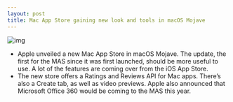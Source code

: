 ```yaml
---
layout: post
title: Mac App Store gaining new look and tools in macOS Mojave
---
```

![img](http://media.idownloadblog.com/wp-content/uploads/2018/06/wwdc18-648.jpg)
* Apple unveiled a new Mac App Store in macOS Mojave. The update, the first for the MAS since it was first launched, should be more useful to use. A lot of the features are coming over from the iOS App Store.
* The new store offers a Ratings and Reviews API for Mac apps. There’s also a Create tab, as well as video previews. Apple also announced that Microsoft Office 360 would be coming to the MAS this year. 

